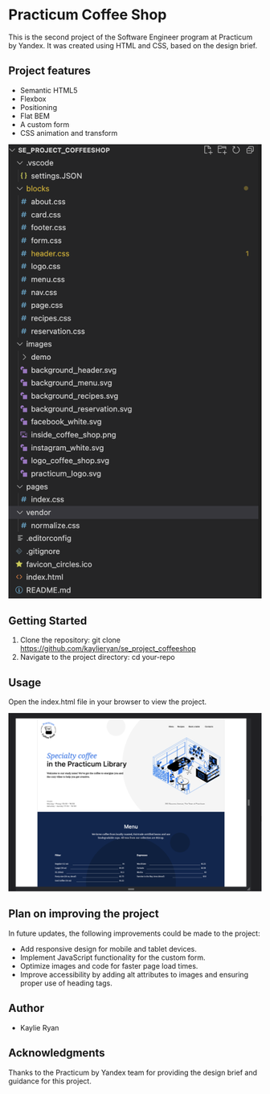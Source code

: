 # Practicum Coffee Shop

This is the second project of the Software Engineer program at Practicum by Yandex. It was created using HTML and CSS, based on the design brief.

## Project features

- Semantic HTML5
- Flexbox
- Positioning
- Flat BEM
- A custom form
- CSS animation and transform

![Flat BEM](/images/demo/flat-bem.png)

## Getting Started

1. Clone the repository: git clone https://github.com/kaylieryan/se_project_coffeeshop
2. Navigate to the project directory: cd your-repo

## Usage

Open the index.html file in your browser to view the project.

![Open project in browser](/images/demo/open-in-browser.png)

## Plan on improving the project

In future updates, the following improvements could be made to the project:

- Add responsive design for mobile and tablet devices.
- Implement JavaScript functionality for the custom form.
- Optimize images and code for faster page load times.
- Improve accessibility by adding alt attributes to images and ensuring proper use of heading tags.

## Author

- Kaylie Ryan

## Acknowledgments

Thanks to the Practicum by Yandex team for providing the design brief and guidance for this project.
